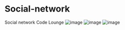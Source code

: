 # Social-network
Social network Code Lounge
![image](https://github.com/Avers66/Social-network/assets/122222024/6a10162f-aa68-4fc3-bb0b-09198d96f54a)
![image](https://github.com/Avers66/Social-network/assets/122222024/772530ba-9057-4564-912e-849bbba61522)
![image](https://github.com/Avers66/Social-network/assets/122222024/76788a73-71ee-479f-8cf9-09e6df105efb)


